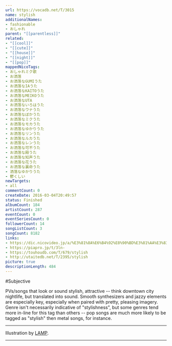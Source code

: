 ```yaml
---
url: https://vocadb.net/T/3015
name: stylish
additionalNames: 
- fashionable
- おしゃれ
parent: "[[parentless]]"
related:
- "[[cool]]"
- "[[cute]]"
- "[[house]]"
- "[[night]]"
- "[[pop]]"
mappedNicoTags:
- おしゃれミク歌
- お洒落
- お洒落なGUMIうた
- お洒落なIAうた
- お洒落なKAITOうた
- お洒落なMEIKOうた
- お洒落なUTA
- お洒落ないろはうた
- お洒落なウナうた
- お洒落なぼかうた
- お洒落なミクうた
- お洒落なモカうた
- お洒落なゆかりうた
- お洒落なリンうた
- お洒落なルカうた
- お洒落なレンうた
- お洒落な可不うた
- お洒落な殿うた
- お洒落な知声うた
- お洒落な花うた
- お洒落な裏命うた
- 洒落なゆかりうた
- 鬱くしい
newTargets:
- all
commentCount: 0
createDate: 2016-03-04T20:49:57
status: Finished
albumCount: 184
artistCount: 287
eventCount: 0
eventSeriesCount: 0
followerCount: 14
songListCount: 3
songCount: 8182
links: 
- https://dic.nicovideo.jp/a/%E3%81%8A%E6%B4%92%E8%90%BD%E3%81%AA%E3%83%9F%E3%82%AF%E3%81%86%E3%81%9F
- https://piapro.jp/t/3ln-
- https://touhoudb.com/T/679/stylish
- http://utaitedb.net/T/2395/stylish
picture: true
descriptionLength: 484
---
```


#Subjective

PVs/songs that look or sound stylish, attractive -- think downtown city nightlife, but translated into sound. Smooth synthesizers and jazzy elements are especially key, especially when paired with pretty, pleasing imagery. Genre isn't necessarily indicative of "stylishness", but some genres tend more in-line for this tag than others -- pop songs are much more likely to be tagged as "stylish" then metal songs, for instance.

---
Illustration by [LAMP](https://vocadb.net/Ar/63160).

---

